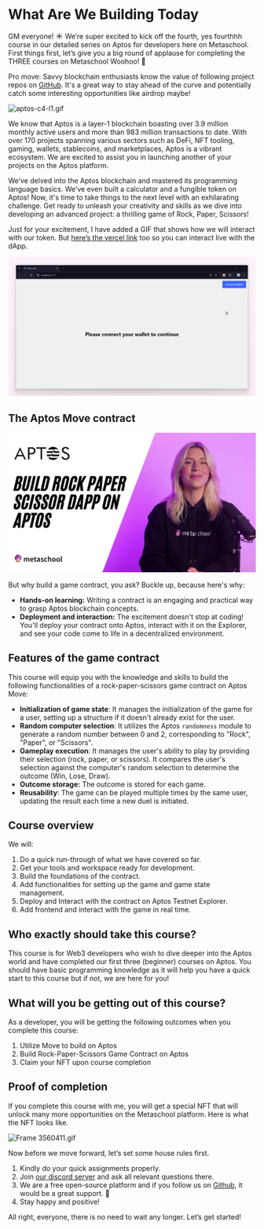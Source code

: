 # What Are We Building Today

GM everyone! ☀️ We’re super excited to kick off the fourth, yes fourthhh course in our detailed series on Aptos for developers here on Metaschool. First things first, let’s give you a big round of applause for completing the THREE courses on Metaschool Woohoo! 🎉

Pro move: Savvy blockchain enthusiasts know the value of following project repos on [GitHub](https://github.com/aptos-labs). It's a great way to stay ahead of the curve and potentially catch some interesting opportunities like airdrop maybe!

![aptos-c4-l1.gif](https://github.com/0xmetaschool/Learning-Projects/blob/main/assests_for_all/C4%20Rock%20Paper%20Scissor%20on%20Aptos%20Images/Lesson%201%20What%20Are%20We%20Building%20Today/aptos-c4-l1.webp?raw=true)

We know that Aptos is a layer-1 blockchain boasting over 3.9 million monthly active users and more than 983 million transactions to date. With over 170 projects spanning various sectors such as DeFi, NFT tooling, gaming, wallets, stablecoins, and marketplaces, Aptos is a vibrant ecosystem. We are excited to assist you in launching another of your projects on the Aptos platform.

We’ve delved into the Aptos blockchain and mastered its programming language basics. We’ve even built a calculator and a fungible token on Aptos! Now, it's time to take things to the next level with an exhilarating challenge. Get ready to unleash your creativity and skills as we dive into developing an advanced project: a thrilling game of Rock, Paper, Scissors!

Just for your excitement, I have added a GIF that shows how we will interact with our token. But [here’s the vercel link](https://rock-paper-scissors-nzp4.vercel.app/) too so you can interact live with the dApp.

![06.gif](https://github.com/0xmetaschool/Learning-Projects/blob/main/assests_for_all/C4%20Rock%20Paper%20Scissor%20on%20Aptos%20Images/Lesson%201%20What%20Are%20We%20Building%20Today/06.webp?raw=true)

## The Aptos Move contract

<a href=" https://youtu.be/x3J3RyOWO0g" target="_blank">
<img src="https://github.com/0xmetaschool/Learning-Projects/blob/966aafe879f1a03df577907f7e4d8abfa74f47b9/assests_for_all/C4%20Rock%20Paper%20Scissor%20on%20Aptos%20Images/Lesson%201%20What%20Are%20We%20Building%20Today/Aptos%20C4%20thumbnail.png?raw=true" alt="Watch the video" />
</a>

But why build a game contract, you ask? Buckle up, because here's why:

- **Hands-on learning:** Writing a contract is an engaging and practical way to grasp Aptos blockchain concepts.
- **Deployment and interaction:** The excitement doesn't stop at coding! You'll deploy your contract onto Aptos, interact with it on the Explorer, and see your code come to life in a decentralized environment.

## Features of the game contract

This course will equip you with the knowledge and skills to build the following functionalities of a rock-paper-scissors game contract on Aptos Move:

- **Initialization of game state**: It manages the initialization of the game for a user, setting up a structure if it doesn't already exist for the user.
- **Random computer selection**: It utilizes the Aptos `randomness` module to generate a random number between 0 and 2, corresponding to "Rock", "Paper", or "Scissors".
- **Gameplay execution**: It manages the user's ability to play by providing their selection (rock, paper, or scissors). It compares the user's selection against the computer's random selection to determine the outcome (Win, Lose, Draw).
- **Outcome storage:** The outcome is stored for each game.
- **Reusability**: The game can be played multiple times by the same user, updating the result each time a new duel is initiated.

## Course overview

We will:

1. Do a quick run-through of what we have covered so far.
2. Get your tools and workspace ready for development.
3. Build the foundations of the contract.
4. Add functionalities for setting up the game and game state management.
5. Deploy and Interact with the contract on Aptos Testnet Explorer.
6. Add frontend and interact with the game in real time.

## Who exactly should take this course?

This course is for  Web3 developers who wish to dive deeper into the Aptos world and have completed our first three (beginner) courses on Aptos. You should have basic programming knowledge as it will help you have a quick start to this course but if not, we are here for you!

## What will you be getting out of this course?

As a developer, you will be getting the following outcomes when you complete this course:

1. Utilize Move to build on Aptos
2. Build Rock-Paper-Scissors Game Contract on Aptos
3. Claim your NFT upon course completion

## Proof of completion

If you complete this course with me, you will get a special NFT that will unlock many more opportunities on the Metaschool platform. Here is what the NFT looks like.

![Frame 3560411.gif](https://github.com/0xmetaschool/Learning-Projects/blob/main/assests_for_all/C4%20Rock%20Paper%20Scissor%20on%20Aptos%20Images/Lesson%201%20What%20Are%20We%20Building%20Today/Frame_3560411.webp?raw=true)

Now before we move forward, let’s set some house rules first.

1. Kindly do your quick assignments properly.
2. Join [our discord server](https://discord.gg/vbVMUwXWgc) and ask all relevant questions there.
3. We are a free open-source platform and if you follow us on [Github](https://github.com/0xmetaschool), it would be a great support. 🫣
4. Stay happy and positive!

All right, everyone, there is no need to wait any longer. Let’s get started!
